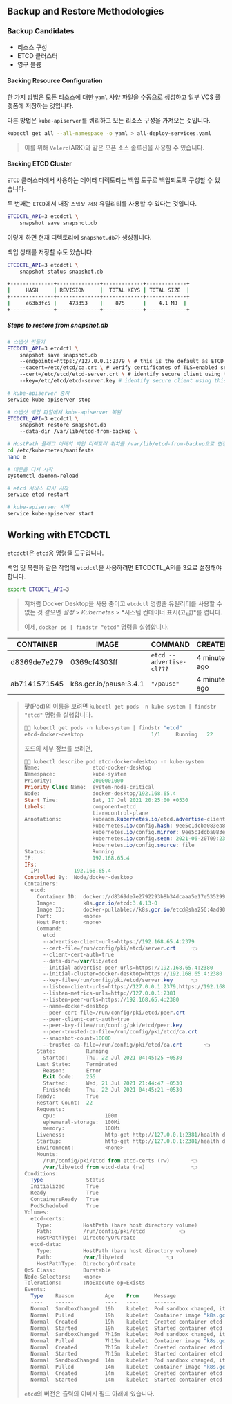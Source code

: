 
## Backup and Restore Methodologies

### Backup Candidates

- 리소스 구성
- ETCD 클러스터
- 영구 볼륨

#### Backing Resource Configuration

한 가지 방법은 모든 리소스에 대한 `yaml` 사양 파일을 수동으로 생성하고 일부 VCS 플랫폼에 저장하는 것입니다.

다른 방법은 `kube-apiserver`를 쿼리하고 모든 리소스 구성을 가져오는 것입니다.

```bash
kubectl get all --all-namespace -o yaml > all-deploy-services.yaml
```

> 이를 위해 `Velero`(ARK)와 같은 오픈 소스 솔루션을 사용할 수 있습니다.

#### Backing ETCD Cluster

`ETCD` 클러스터에서 사용하는 데이터 디렉토리는 백업 도구로 백업되도록 구성할 수 있습니다.

두 번째는 `ETCD`에서 내장 `스냅샷 저장` 유틸리티를 사용할 수 있다는 것입니다.

```bash
ETCDCTL_API=3 etcdctl \
	snapshot save snapshot.db 
```

이렇게 하면 현재 디렉토리에 `snapshot.db`가 생성됩니다.

백업 상태를 저장할 수도 있습니다.

```bash
ETCDCTL_API=3 etcdctl \
	snapshot status snapshot.db 

+--------------+--------------+-------------+-------------+
|	  HASH	   | REVISION	  |  TOTAL KEYS	| TOTAL SIZE  |
+--------------+--------------+-------------+-------------+
|	  e63b3fc5 |    473353	  |    875  	| 	 4.1 MB  |
+--------------+--------------+-------------+-------------+
```

##### Steps to restore from snapshot.db

```bash
# 스냅샷 만들기
ETCDCTL_API=3 etcdctl \
	snapshot save snapshot.db
	--endpoints=https://127.0.0.1:2379 \ # this is the default as ETCD is running on master node and exposed on localhost 2379
	--cacert=/etc/etcd/ca.crt \	# verify certificates of TLS=enabled secure servers using this CA bundle
	--cert=/etc/etcd/etcd-server.crt \ # identify secure client using this TLS certificate file
	--key=/etc/etcd/etcd-server.key	# identify secure client using this TLS key file 

# kube-apiserver 중지
service kube-apiserver stop

# 스냅샷 백업 파일에서 kube-apiserver 복원
ETCDCTL_API=3 etcdctl \
	snapshot restore snapshot.db 
	--data-dir /var/lib/etcd-from-backup \

# HostPath 플래그 아래의 백업 디렉토리 위치를 /var/lib/etcd-from-backup으로 변경합니다.
cd /etc/kubernetes/manifests
nano e

# 데몬을 다시 시작
systemctl daemon-reload

# etcd 서비스 다시 시작
service etcd restart

# kube-apiserver 시작
service kube-apiserver start
```

## Working with ETCDCTL

`etcdctl`은 `etcd`용 명령줄 도구입니다.

백업 및 복원과 같은 작업에 `etcdctl`을 사용하려면 ETCDCTL_API를 3으로 설정해야 합니다.

```bash
export ETCDCTL_API=3
```

> 저처럼 Docker Desktop을 사용 중이고 `etcdctl` 명령줄 유틸리티를 사용할 수 없는 것 같으면 *설정* > *Kubernetes* > *시스템 컨테이너 표시(고급)*를 켭니다.
>
> 이제, `docker ps | findstr "etcd"` 명령을 실행합니다.

| CONTAINER    | IMAGE                  | COMMAND                  | CREATED       | STATUS       | PORTS | NAMES                                                        |
| ------------ | ---------------------- | ------------------------ | ------------- | ------------ | ----- | ------------------------------------------------------------ |
| d8369de7e279 | 0369cf4303ff           | `etcd --advertise-cl???` | 4 minutes ago | Up 4 minutes |       | `k8s_etcd_etcd-docker-desktop_kube-system_9ee5c1dcba083ea85bbd86049f83a21a_22` |
| ab7141571545 | k8s.gcr.io/pause:3.4.1 | `"/pause"`               | 4 minutes ago | Up 4 minutes |       | `k8s_POD_etcd-docker-desktop_kube-system_9ee5c1dcba083ea85bbd86049f83a21a_22` |

> 팟(Pod)의 이름을 보려면 `kubectl get pods -n kube-system | findstr "etcd"` 명령을 실행합니다.
>
> ```powershell
> 🐱‍🏍 kubectl get pods -n kube-system | findstr "etcd"
> etcd-docker-desktop                      1/1     Running   22         31d
> ```
>
> 포드의 세부 정보를 보려면,
>
> ```powershell
> 🐱‍🏍 kubectl describe pod etcd-docker-desktop -n kube-system 
> Name:                 etcd-docker-desktop
> Namespace:            kube-system
> Priority:             2000001000
> Priority Class Name:  system-node-critical
> Node:                 docker-desktop/192.168.65.4
> Start Time:           Sat, 17 Jul 2021 20:25:00 +0530
> Labels:               component=etcd
>                       tier=control-plane
> Annotations:          kubeadm.kubernetes.io/etcd.advertise-client-urls: https://192.168.65.4:2379
>                       kubernetes.io/config.hash: 9ee5c1dcba083ea85bbd86049f83a21a
>                       kubernetes.io/config.mirror: 9ee5c1dcba083ea85bbd86049f83a21a
>                       kubernetes.io/config.seen: 2021-06-20T09:23:08.375232500Z
>                       kubernetes.io/config.source: file
> Status:               Running
> IP:                   192.168.65.4
> IPs:
>   IP:           192.168.65.4
> Controlled By:  Node/docker-desktop
> Containers:
>   etcd:
>     Container ID:  docker://d8369de7e2792293b8b34dcaaa5e17e535299ba9e0c6caae628b36b99a753811
>     Image:         k8s.gcr.io/etcd:3.4.13-0
>     Image ID:      docker-pullable://k8s.gcr.io/etcd@sha256:4ad90a11b55313b182afc186b9876c8e891531b8db4c9bf1541953021618d0e2
>     Port:          <none>
>     Host Port:     <none>
>     Command:
>       etcd
>       --advertise-client-urls=https://192.168.65.4:2379
>       --cert-file=/run/config/pki/etcd/server.crt		👈
>       --client-cert-auth=true
>       --data-dir=/var/lib/etcd
>       --initial-advertise-peer-urls=https://192.168.65.4:2380
>       --initial-cluster=docker-desktop=https://192.168.65.4:2380
>       --key-file=/run/config/pki/etcd/server.key		👈
>       --listen-client-urls=https://127.0.0.1:2379,https://192.168.65.4:2379
>       --listen-metrics-urls=http://127.0.0.1:2381
>       --listen-peer-urls=https://192.168.65.4:2380
>       --name=docker-desktop
>       --peer-cert-file=/run/config/pki/etcd/peer.crt
>       --peer-client-cert-auth=true
>       --peer-key-file=/run/config/pki/etcd/peer.key
>       --peer-trusted-ca-file=/run/config/pki/etcd/ca.crt
>       --snapshot-count=10000
>       --trusted-ca-file=/run/config/pki/etcd/ca.crt		👈
>     State:          Running
>       Started:      Thu, 22 Jul 2021 04:45:25 +0530
>     Last State:     Terminated
>       Reason:       Error
>       Exit Code:    255
>       Started:      Wed, 21 Jul 2021 21:44:47 +0530
>       Finished:     Thu, 22 Jul 2021 04:45:21 +0530
>     Ready:          True
>     Restart Count:  22
>     Requests:
>       cpu:                100m
>       ephemeral-storage:  100Mi
>       memory:             100Mi
>     Liveness:             http-get http://127.0.0.1:2381/health delay=10s timeout=15s period=10s #success=1 #failure=8
>     Startup:              http-get http://127.0.0.1:2381/health delay=10s timeout=15s period=10s #success=1 #failure=24
>     Environment:          <none>
>     Mounts:
>       /run/config/pki/etcd from etcd-certs (rw)		👈
>       /var/lib/etcd from etcd-data (rw)				👈
> Conditions:
>   Type              Status
>   Initialized       True 
>   Ready             True 
>   ContainersReady   True 
>   PodScheduled      True 
> Volumes:
>   etcd-certs:
>     Type:          HostPath (bare host directory volume)
>     Path:          /run/config/pki/etcd			👈
>     HostPathType:  DirectoryOrCreate
>   etcd-data:
>     Type:          HostPath (bare host directory volume)
>     Path:          /var/lib/etcd				👈
>     HostPathType:  DirectoryOrCreate
> QoS Class:         Burstable
> Node-Selectors:    <none>
> Tolerations:       :NoExecute op=Exists
> Events:
>   Type    Reason          Age    From     Message
>   ----    ------          ----   ----     -------
>   Normal  SandboxChanged  19h    kubelet  Pod sandbox changed, it will be killed and re-created.
>   Normal  Pulled          19h    kubelet  Container image "k8s.gcr.io/etcd:3.4.13-0" already present on machine
>   Normal  Created         19h    kubelet  Created container etcd
>   Normal  Started         19h    kubelet  Started container etcd
>   Normal  SandboxChanged  7h15m  kubelet  Pod sandbox changed, it will be killed and re-created.
>   Normal  Pulled          7h15m  kubelet  Container image "k8s.gcr.io/etcd:3.4.13-0" already present on machine
>   Normal  Created         7h15m  kubelet  Created container etcd
>   Normal  Started         7h15m  kubelet  Started container etcd
>   Normal  SandboxChanged  14m    kubelet  Pod sandbox changed, it will be killed and re-created.
>   Normal  Pulled          14m    kubelet  Container image "k8s.gcr.io/etcd:3.4.13-0" already present on machine
>   Normal  Created         14m    kubelet  Created container etcd
>   Normal  Started         14m    kubelet  Started container etcd
> 
> ```
>
> `etcd`의 버전은 출력의 이미지 필드 아래에 있습니다.
